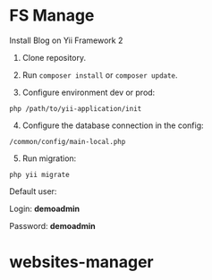 FS Manage
===================================

Install Blog on Yii Framework 2

1. Clone repository.

2. Run ```composer install``` or ```composer update```.

3. Configure environment dev or prod:
  ```
  php /path/to/yii-application/init
  ```

4. Configure the database connection in the config:
  ```
  /common/config/main-local.php
  ```

5. Run migration:
  ```
  php yii migrate
  ```

Default user:

Login: **demoadmin**

Password: **demoadmin**
# websites-manager
